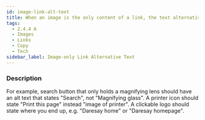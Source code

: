 ```yaml
---
id: image-link-alt-text
title: When an image is the only content of a link, the text alternative for the image should convey action
tags:
  - 2.4.4 A
  - Images
  - Links
  - Copy
  - Tech
sidebar_label: Image-only Link Alternative Text
---
```


### Description

For example, search button that only holds a magnifying lens should have an alt text that states "Search", not "Magnifying glass". A printer icon should state "Print this page" instead "image of printer". A clickable logo should state where you end up, e.g. "Daresay home" or "Daresay homepage".
